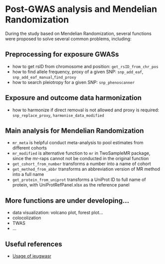 # Post-GWAS analysis and Mendelian Randomization
During the study based on Mendelian Randomization, several functions were proposed to solve several common problems, including: 

## Preprocessing for exposure GWASs
* how to get rsID from chromosome and position: `get_rsID_from_chr_pos`
* how to find allele frequency, proxy of a given SNP: `snp_add_eaf`, `snp_add_eaf_manual`,`find_proxy`
* how to search pleiotropy for a given SNP: `snp_phenoscanner`

## Exposure and outcome data harmonization
* how to harmonize if direct removal is not allowed and proxy is required: `snp_replace_proxy`, `harmonise_data_modified`

## Main analysis for Mendelian Randomization
* `mr_meta` is helpful conduct meta-analysis to pool estimates from different cohorts
* `mr_modified` is alternative function to `mr` in TwoSampleMR package, since the mr-raps cannot not be conducted in the original function
* `get_cohort_from_number` transforms a number into a name of cohort
* `get_method_from_abbr` transforms an abbreviation version of MR method into a full name
* `get_protein_from_uniprot` transforms a UniProt ID to full name of protein, with UniProtRefPanel.xlsx as the reference panel

## More functions are under developing...
* data visualization: volcano plot, forest plot...
* colocolization
* TWAS
* ...

## Useful references
* [Usage of ieugwasr](https://mrcieu.github.io/ieugwasr/articles/)
